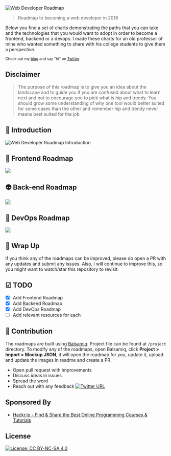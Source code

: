 ![Web Developer Roadmap](https://i.imgur.com/oxsayps.png)

> Roadmap to becoming a web developer in 2018

Below you find a set of charts demonstrating the paths that you can take and the technologies that you would want to adopt in order to become a frontend, backend or a devops. I made these charts for an old professor of mine who wanted something to share with his college students to give them a perspective.

<sub>Check out my [blog](http://kamranahmed.info) and say "hi" on [Twitter](https://twitter.com/kamranahmedse).</sub>

## Disclaimer
> The purpose of this roadmap is to give you an idea about the landscape and to guide you if you are confused about what to learn next and not to encourage you to pick what is hip and trendy. You should grow some understanding of why one tool would better suited for some cases than the other and remember hip and trendy never means best suited for the job

## 🚀 Introduction

![Web Developer Roadmap Introduction](https://i.imgur.com/OZUOUtI.png)

## 🎨 Frontend Roadmap

![](./images/frontend-v2.png)

## 👽 Back-end Roadmap

![](./images/backend.png)

## 👷 DevOps Roadmap

![](./images/devops.png)

## 🚦 Wrap Up

If you think any of the roadmaps can be improved, please do open a PR with any updates and submit any issues. Also, I will continue to improve this, so you might want to watch/star this repository to revisit.

## ☑ TODO

- [X] Add Frontend Roadmap
- [X] Add Backend Roadmap
- [X] Add DevOps Roadmap
- [ ] Add relevant resources for each

## 👬 Contribution

The roadmaps are built using [Balsamiq](https://balsamiq.com/products/mockups/). Project file can be found at `/project` directory. To modify any of the roadmaps, open Balsamiq, click **Project > Import > Mockup JSON**, it will open the roadmap for you, update it, upload and update the images in readme and create a PR.		

- Open pull request with improvements
- Discuss ideas in issues
- Spread the word
- Reach out with any feedback [![Twitter URL](https://img.shields.io/twitter/url/https/twitter.com/kamranahmedse.svg?style=social&label=Follow%20%40kamranahmedse)](https://twitter.com/kamranahmedse)

## Sponsored By

- [Hackr.io - Find & Share the Best Online Programming Courses & Tutorials](https://hackr.io)

## License

[![License: CC BY-NC-SA 4.0](https://img.shields.io/badge/License-CC%20BY--NC--SA%204.0-lightgrey.svg)](https://creativecommons.org/licenses/by-nc-sa/4.0/)

